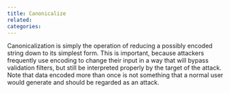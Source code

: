```yaml
---
title: Canonicalize
related:
categories:
---
```


Canonicalization is simply the operation of reducing a possibly encoded string down to its simplest form. 
		This is important, because attackers frequently use encoding to change their input in a way that will bypass validation filters, 
		but still be interpreted properly by the target of the attack. 
		Note that data encoded more than once is not something that a normal user would generate and should be regarded as an attack.